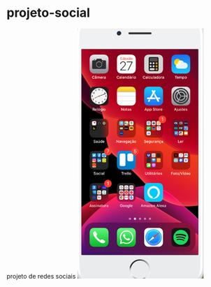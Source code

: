 # projeto-social
projeto de redes sociais
<a href="https://fernandoromeroalves.github.io/projeto-social/index.html"><img src="imagens/Captura.png" alt=""></a>
